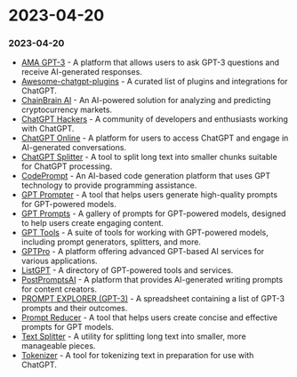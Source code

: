 # 2023-04-20

### 2023-04-20

* [AMA GPT-3](https://amagpt3.com/) - A platform that allows users to ask GPT-3 questions and receive AI-generated responses.
* [Awesome-chatgpt-plugins](https://github.com/jeadie/awesome-chatgpt-plugins) - A curated list of plugins and integrations for ChatGPT.
* [ChainBrain AI](https://www.chainbrainai.com/) - An AI-powered solution for analyzing and predicting cryptocurrency markets.
* [ChatGPT Hackers](https://www.chatgpthackers.dev/) - A community of developers and enthusiasts working with ChatGPT.
* [ChatGPT Online](https://chatgptbay.com/) - A platform for users to access ChatGPT and engage in AI-generated conversations.
* [ChatGPT Splitter](https://chatgptsplitter.com/) - A tool to split long text into smaller chunks suitable for ChatGPT processing.
* [CodePrompt](https://codeprompt.xyz/) - An AI-based code generation platform that uses GPT technology to provide programming assistance.
* [GPT Prompter](https://www.gptprompter.com/) - A tool that helps users generate high-quality prompts for GPT-powered models.
* [GPT Prompts](https://grand.app/gallery) - A gallery of prompts for GPT-powered models, designed to help users create engaging content.
* [GPT Tools](https://gpttools.com/) - A suite of tools for working with GPT-powered models, including prompt generators, splitters, and more.
* [GPTPro](https://gptpro.sh/) - A platform offering advanced GPT-based AI services for various applications.
* [ListGPT](https://listgpt.com/) - A directory of GPT-powered tools and services.
* [PostPromptsAI](https://postprompts.ai/) - A platform that provides AI-generated writing prompts for content creators.
* [PROMPT EXPLORER (GPT-3)](https://docs.google.com/spreadsheets/d/1oi0fwTNuJu5EYM2DIndyk0KeAY8tL6-Qd1BozFb9Zls/edit#gid=1567267935) - A spreadsheet containing a list of GPT-3 prompts and their outcomes.
* [Prompt Reducer](https://www.promptreducer.com/) - A tool that helps users create concise and effective prompts for GPT models.
* [Text Splitter](https://slicer.centminmod.com/) - A utility for splitting long text into smaller, more manageable pieces.
* [Tokenizer](https://chatgpt-tokenizer.com/en/index.html#!/) - A tool for tokenizing text in preparation for use with ChatGPT.
